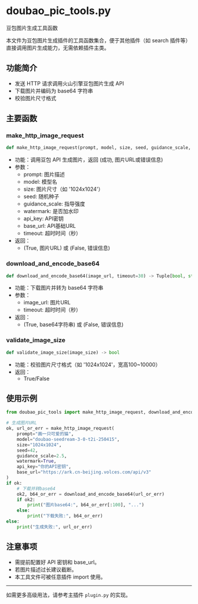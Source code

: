 # doubao_pic_tools.py

豆包图片生成工具函数

本文件为豆包图片生成插件的工具函数集合，便于其他插件（如 search 插件等）直接调用图片生成能力，无需依赖插件主类。

## 功能简介
- 发送 HTTP 请求调用火山引擎豆包图片生成 API
- 下载图片并编码为 base64 字符串
- 校验图片尺寸格式

## 主要函数

### make_http_image_request
```python
def make_http_image_request(prompt, model, size, seed, guidance_scale, watermark, api_key, base_url, timeout=60) -> Tuple[bool, str]
```
- 功能：调用豆包 API 生成图片，返回 (成功, 图片URL或错误信息)
- 参数：
  - prompt: 图片描述
  - model: 模型名
  - size: 图片尺寸（如 '1024x1024'）
  - seed: 随机种子
  - guidance_scale: 指导强度
  - watermark: 是否加水印
  - api_key: API密钥
  - base_url: API基础URL
  - timeout: 超时时间（秒）
- 返回：
  - (True, 图片URL) 或 (False, 错误信息)

### download_and_encode_base64
```python
def download_and_encode_base64(image_url, timeout=30) -> Tuple[bool, str]
```
- 功能：下载图片并转为 base64 字符串
- 参数：
  - image_url: 图片URL
  - timeout: 超时时间（秒）
- 返回：
  - (True, base64字符串) 或 (False, 错误信息)

### validate_image_size
```python
def validate_image_size(image_size) -> bool
```
- 功能：校验图片尺寸格式（如 '1024x1024'，宽高100~10000）
- 返回：
  - True/False

## 使用示例

```python
from doubao_pic_tools import make_http_image_request, download_and_encode_base64, validate_image_size

# 生成图片URL
ok, url_or_err = make_http_image_request(
    prompt="画一只可爱的猫",
    model="doubao-seedream-3-0-t2i-250415",
    size="1024x1024",
    seed=42,
    guidance_scale=2.5,
    watermark=True,
    api_key="你的API密钥",
    base_url="https://ark.cn-beijing.volces.com/api/v3"
)
if ok:
    # 下载并转base64
    ok2, b64_or_err = download_and_encode_base64(url_or_err)
    if ok2:
        print("图片base64:", b64_or_err[:100], "...")
    else:
        print("下载失败:", b64_or_err)
else:
    print("生成失败:", url_or_err)
```

## 注意事项
- 需提前配置好 API 密钥和 base_url。
- 若图片描述过长建议截断。
- 本工具文件可被任意插件 import 使用。

---

如需更多高级用法，请参考主插件 `plugin.py` 的实现。

